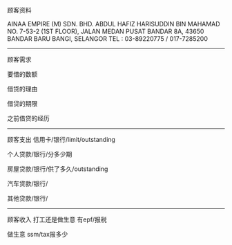 顾客资料

AINAA EMPIRE (M) SDN. BHD. ABDUL HAFIZ HARISUDDIN BIN MAHAMAD NO. 7-53-2 (1ST FLOOR), JALAN MEDAN PUSAT BANDAR 8A, 43650 BANDAR BARU BANGI, SELANGOR TEL : 03-89220775 / 017-7285200

-----------------
顾客需求


要借的数额

借贷的理由

借贷的期限

之前借贷的经历


--------------
顾客支出
信用卡/银行/limit/outstanding


个人贷款/银行/分多少期

房屋贷款/银行/供了多久/outstanding

汽车贷款/银行/


其他贷款/银行/

-----------
顾客收入
打工还是做生意
有epf/报税

做生意 ssm/tax报多少

